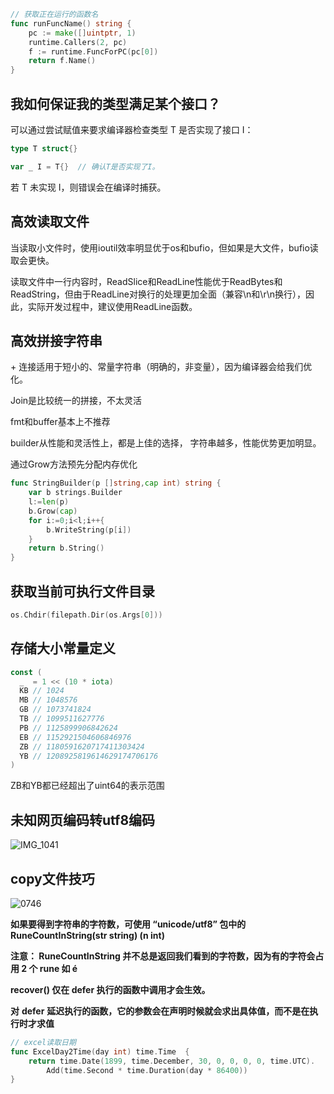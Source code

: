 ```go
// 获取正在运行的函数名
func runFuncName() string {
	pc := make([]uintptr, 1)
	runtime.Callers(2, pc)
	f := runtime.FuncForPC(pc[0])
	return f.Name()
}
```



## **我如何保证我的类型满足某个接口？**

可以通过尝试赋值来要求编译器检查类型 T 是否实现了接口 I：

```go
type T struct{}

var _ I = T{}  // 确认T是否实现了I。
```

若 T 未实现 I，则错误会在编译时捕获。



## 高效读取文件

当读取小文件时，使用ioutil效率明显优于os和bufio，但如果是大文件，bufio读取会更快。

读取文件中一行内容时，ReadSlice和ReadLine性能优于ReadBytes和ReadString，但由于ReadLine对换行的处理更加全面（兼容\n和\r\n换行），因此，实际开发过程中，建议使用ReadLine函数。



## 高效拼接字符串

\+ 连接适用于短小的、常量字符串（明确的，非变量），因为编译器会给我们优化。

Join是比较统一的拼接，不太灵活

fmt和buffer基本上不推荐

builder从性能和灵活性上，都是上佳的选择， 字符串越多，性能优势更加明显。

通过Grow方法预先分配内存优化

```go
func StringBuilder(p []string,cap int) string { 
	var b strings.Builder 
	l:=len(p) 
	b.Grow(cap) 
	for i:=0;i<l;i++{ 
		b.WriteString(p[i]) 
	} 
	return b.String() 
}
```



## 获取当前可执行文件目录

```go
os.Chdir(filepath.Dir(os.Args[0])) 
```



## 存储大小常量定义

```go
const (
  _  = 1 << (10 * iota)
  KB // 1024
  MB // 1048576
  GB // 1073741824
  TB // ‭1099511627776‬
  PB // ‭1125899906842624‬
  EB // ‭1152921504606846976‬
  ZB // ‭1180591620717411303424‬
  YB // ‭1208925819614629174706176‬
)
```

ZB和YB都已经超出了uint64的表示范围



## 未知网页编码转utf8编码

![IMG_1041](https://cdn.jsdelivr.net/gh/lian-yang/images@master/images/IMG_1041.PNG)

## copy文件技巧

![0746](https://cdn.jsdelivr.net/gh/lian-yang/images@master/images/0746.PNG)



**如果要得到字符串的字符数，可使用 “unicode/utf8” 包中的 RuneCountInString(str string) (n int)**

**注意： RuneCountInString 并不总是返回我们看到的字符数，因为有的字符会占用 2 个 rune 如 é** 

**recover() 仅在 defer 执行的函数中调用才会生效。**

**对** **defer** **延迟执行的函数，它的参数会在声明时候就会求出具体值，而不是在执行时才求值**


```go
// excel读取日期
func ExcelDay2Time(day int) time.Time  {
	return time.Date(1899, time.December, 30, 0, 0, 0, 0, time.UTC).
		Add(time.Second * time.Duration(day * 86400))
}
```

